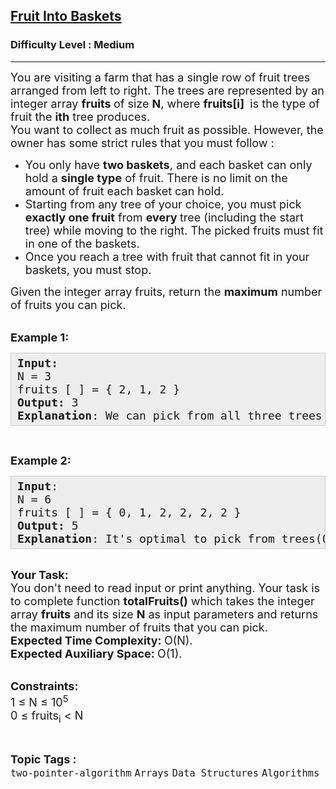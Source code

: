 <h2><a href="https://www.geeksforgeeks.org/problems/fruit-into-baskets-1663137462/1">Fruit Into Baskets</a></h2><h3>Difficulty Level : Medium</h3><hr><div class="problems_problem_content__Xm_eO"><p><span style="font-size: 18px;">You are visiting a farm that has a single row of fruit trees arranged from left to right. The trees are represented by an integer array <strong>fruits </strong>of size <strong>N</strong>, where <strong>fruits[i] </strong>&nbsp;is the type of fruit the <strong>ith</strong> tree produces.<br>You want to collect as much fruit as possible. However, the owner has some strict rules that you must follow :</span></p>
<ul>
<li><span style="font-size: 18px;">You only have <strong>two baskets</strong>, and each basket can only hold a <strong>single type</strong> of fruit. There is no limit on the amount of fruit each basket can hold.</span></li>
<li><span style="font-size: 18px;">Starting from any tree of your choice, you must pick <strong>exactly one fruit</strong> from <strong>every&nbsp;</strong>tree (including the start tree) while moving to the right. The picked fruits must fit in one of the baskets.</span></li>
<li><span style="font-size: 18px;">Once you reach a tree with fruit that cannot fit in your baskets, you must stop.</span></li>
</ul>
<p><span style="font-size: 18px;">Given the integer array fruits, return the <strong>maximum</strong> number of fruits you can pick.</span></p>
<p><br><span style="font-size: 18px;"><strong>Example 1:</strong></span></p>
<pre style="background: #eeeeee; border: 1px solid #cccccc; padding: 5px 10px;"><span style="font-size: 18px;"><strong>Input:</strong><br>N = 3<br>fruits [ ] = { 2, 1, 2 }<br><strong>Output:</strong> 3<br><strong>Explanation</strong>: We can pick from all three trees. </span></pre>
<p>&nbsp;</p>
<p><span style="font-size: 18px;"><strong>Example 2:</strong></span></p>
<pre style="background: #eeeeee; border: 1px solid #cccccc; padding: 5px 10px;"><span style="font-size: 18px;"><strong>Input</strong>:<br>N = 6<br>fruits [ ] = { 0, 1, 2, 2, 2, 2 }<br><strong>Output: </strong>5<br><strong>Explanation</strong>: It's optimal to pick from trees(0-indexed) [1,2,3,4,5].</span></pre>
<p><br><span style="font-size: 18px;"><strong>Your Task:</strong><br>You don't need to read input or print anything. Your task is to complete function <strong>totalFruits()</strong> which takes the integer array <strong>fruits</strong> and its size <strong>N</strong> as input parameters and returns the maximum number of fruits that you can pick.</span><br><span style="font-size: 18px;"><strong>Expected Time Complexity:&nbsp;</strong>O(N).<br><strong>Expected Auxiliary Space:&nbsp;</strong>O(1).</span></p>
<p><br><span style="font-size: 18px;"><strong>Constraints:</strong></span><br><span style="font-size: 18px;">1 ≤ N ≤ 10<sup>5</sup><br>0 ≤ fruits<sub>i</sub>&nbsp;&lt;&nbsp;N</span></p></div><br><p><span style=font-size:18px><strong>Topic Tags : </strong><br><code>two-pointer-algorithm</code>&nbsp;<code>Arrays</code>&nbsp;<code>Data Structures</code>&nbsp;<code>Algorithms</code>&nbsp;